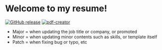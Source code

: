 # Welcome to my resume!
[![GitHub release](https://img.shields.io/github/release/Naereen/StrapDown.js.svg)](https://github.com/yururin/resume/releases)
[![pdf-creator](https://github.com/yururin/resume/actions/workflows/patch.yml/badge.svg?branch=main)](https://github.com/yururin/resume/actions/workflows/patch.yml)


- Major = when updating the job title or company, or promoted
- Minor = when updating minor contents such as skills, or template itself
- Patch = when fixing bug or typo, etc
